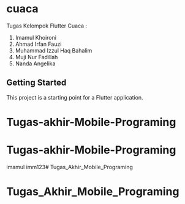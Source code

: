 # cuaca

Tugas Kelompok Flutter Cuaca :
1. Imamul Khoironi
2. Ahmad Irfan Fauzi
3. Muhammad Izzul Haq Bahalim
4. Muji Nur Fadillah
5. Nanda Angelika 

## Getting Started

This project is a starting point for a Flutter application.


# Tugas-akhir-Mobile-Programing
# Tugas-akhir-Mobile-Programing

imamul
imm123# Tugas_Akhir_Mobile_Programing
# Tugas_Akhir_Mobile_Programing
